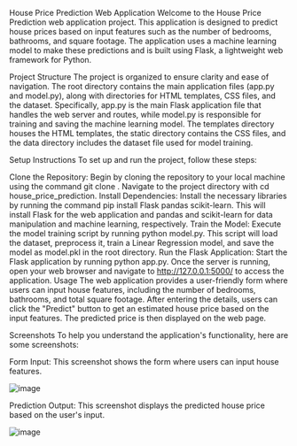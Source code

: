 House Price Prediction Web Application
Welcome to the House Price Prediction web application project. This application is designed to predict house prices based on input features such as the number of bedrooms, bathrooms, and square footage. The application uses a machine learning model to make these predictions and is built using Flask, a lightweight web framework for Python.

Project Structure
The project is organized to ensure clarity and ease of navigation. The root directory contains the main application files (app.py and model.py), along with directories for HTML templates, CSS files, and the dataset. Specifically, app.py is the main Flask application file that handles the web server and routes, while model.py is responsible for training and saving the machine learning model. The templates directory houses the HTML templates, the static directory contains the CSS files, and the data directory includes the dataset file used for model training.

Setup Instructions
To set up and run the project, follow these steps:

Clone the Repository: Begin by cloning the repository to your local machine using the command git clone <your-repo-url>. Navigate to the project directory with cd house_price_prediction.
Install Dependencies: Install the necessary libraries by running the command pip install Flask pandas scikit-learn. This will install Flask for the web application and pandas and scikit-learn for data manipulation and machine learning, respectively.
Train the Model: Execute the model training script by running python model.py. This script will load the dataset, preprocess it, train a Linear Regression model, and save the model as model.pkl in the root directory.
Run the Flask Application: Start the Flask application by running python app.py. Once the server is running, open your web browser and navigate to http://127.0.0.1:5000/ to access the application.
Usage
The web application provides a user-friendly form where users can input house features, including the number of bedrooms, bathrooms, and total square footage. After entering the details, users can click the "Predict" button to get an estimated house price based on the input features. The predicted price is then displayed on the web page.

Screenshots
To help you understand the application's functionality, here are some screenshots:

Form Input: This screenshot shows the form where users can input house features.

![image](https://github.com/user-attachments/assets/9b45840f-88a3-4c8b-aa2f-2b64921699fd)


Prediction Output: This screenshot displays the predicted house price based on the user's input.

![image](https://github.com/user-attachments/assets/ab39dbb4-3bd2-4cc8-94db-d540e7ce1e9a)

